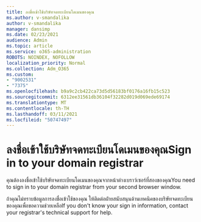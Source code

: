```yaml
---
title: ลงชื่อเข้าใช้บริษัทจดทะเบียนโดเมนของคุณ
ms.author: v-smandalika
author: v-smandalika
manager: dansimp
ms.date: 02/23/2021
audience: Admin
ms.topic: article
ms.service: o365-administration
ROBOTS: NOINDEX, NOFOLLOW
localization_priority: Normal
ms.collection: Adm_O365
ms.custom:
- "9002531"
- "7375"
ms.openlocfilehash: b9a9c2cb422ca73d5d56183bf0176a16fb15c523
ms.sourcegitcommit: 6312ee31561db36104f32282d019d069ede69174
ms.translationtype: MT
ms.contentlocale: th-TH
ms.lasthandoff: 03/11/2021
ms.locfileid: "50747497"
---
```

# <a name="sign-in-to-your-domain-registrar"></a><span data-ttu-id="4f0be-102">ลงชื่อเข้าใช้บริษัทจดทะเบียนโดเมนของคุณ</span><span class="sxs-lookup"><span data-stu-id="4f0be-102">Sign in to your domain registrar</span></span>

<span data-ttu-id="4f0be-103">คุณต้องลงชื่อเข้าใช้บริษัทจดทะเบียนโดเมนของคุณจากหน้าต่างเบราว์เซอร์ที่สองของคุณ</span><span class="sxs-lookup"><span data-stu-id="4f0be-103">You need to sign in to your domain registrar from your second browser window.</span></span>

<span data-ttu-id="4f0be-104">ถ้าคุณไม่ทราบข้อมูลการลงชื่อเข้าใช้ของคุณ ให้ติดต่อฝ่ายสนับสนุนด้านเทคนิคของบริษัทจดทะเบียนของคุณเพื่อขอความช่วยเหลือ</span><span class="sxs-lookup"><span data-stu-id="4f0be-104">If you don't know your sign in information, contact your registrar's technical support for help.</span></span>